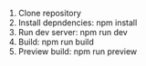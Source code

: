 1. Clone repository
2. Install depndencies: npm install
3. Run dev server: npm run dev
4. Build: npm run build
5. Preview  build: npm run preview
